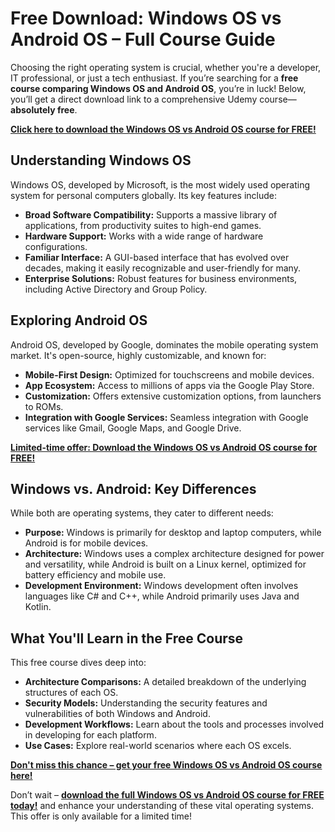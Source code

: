 # Free Download: Windows OS vs Android OS – Full Course Guide

Choosing the right operating system is crucial, whether you're a developer, IT professional, or just a tech enthusiast. If you’re searching for a **free course comparing Windows OS and Android OS**, you’re in luck! Below, you’ll get a direct download link to a comprehensive Udemy course—**absolutely free**.

[**Click here to download the Windows OS vs Android OS course for FREE!**](https://udemywork.com/windows-os-vs-android-os)

## Understanding Windows OS

Windows OS, developed by Microsoft, is the most widely used operating system for personal computers globally. Its key features include:

*   **Broad Software Compatibility:** Supports a massive library of applications, from productivity suites to high-end games.
*   **Hardware Support:** Works with a wide range of hardware configurations.
*   **Familiar Interface:** A GUI-based interface that has evolved over decades, making it easily recognizable and user-friendly for many.
*   **Enterprise Solutions:** Robust features for business environments, including Active Directory and Group Policy.

## Exploring Android OS

Android OS, developed by Google, dominates the mobile operating system market. It's open-source, highly customizable, and known for:

*   **Mobile-First Design:** Optimized for touchscreens and mobile devices.
*   **App Ecosystem:** Access to millions of apps via the Google Play Store.
*   **Customization:** Offers extensive customization options, from launchers to ROMs.
*   **Integration with Google Services:** Seamless integration with Google services like Gmail, Google Maps, and Google Drive.

[**Limited-time offer: Download the Windows OS vs Android OS course for FREE!**](https://udemywork.com/windows-os-vs-android-os)

## Windows vs. Android: Key Differences

While both are operating systems, they cater to different needs:

*   **Purpose:** Windows is primarily for desktop and laptop computers, while Android is for mobile devices.
*   **Architecture:** Windows uses a complex architecture designed for power and versatility, while Android is built on a Linux kernel, optimized for battery efficiency and mobile use.
*   **Development Environment:** Windows development often involves languages like C# and C++, while Android primarily uses Java and Kotlin.

## What You'll Learn in the Free Course

This free course dives deep into:

*   **Architecture Comparisons:** A detailed breakdown of the underlying structures of each OS.
*   **Security Models:** Understanding the security features and vulnerabilities of both Windows and Android.
*   **Development Workflows:** Learn about the tools and processes involved in developing for each platform.
*   **Use Cases:** Explore real-world scenarios where each OS excels.

[**Don't miss this chance – get your free Windows OS vs Android OS course here!**](https://udemywork.com/windows-os-vs-android-os)

Don’t wait – **[download the full Windows OS vs Android OS course for FREE today!](https://udemywork.com/windows-os-vs-android-os)** and enhance your understanding of these vital operating systems. This offer is only available for a limited time!
